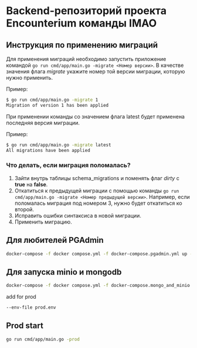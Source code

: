 # Backend-репозиторий проекта Encounterium команды IMAO
## Инструкция по применению миграций
Для применения миграций необходимо запустить приложение командой `go run cmd/app/main.go -migrate <Номер версии>`. В качестве значения флага *migrate* укажите номер той версии миграции, которую нужно применить.

Пример:
``` bash 
$ go run cmd/app/main.go -migrate 1
Migration of version 1 has been applied
```

При применении команды со значением флага latest будет применена последняя версия миграции.

Пример:
``` bash 
$ go run cmd/app/main.go -migrate latest
All migrations have been applied
```

### Что делать, если миграция поломалась?
1. Зайти внутрь таблицы schema_migrations и поменять флаг *dirty* с **true** на **false**.
2. Откатиться к предыдущей миграции с помощью команды `go run cmd/app/main.go -migrate <Номер предыдущей версии>`. Например, если поломалась миграция под номером 3, нужно будет откатиться ко второй.
3. Исправить ошибки синтаксиса в новой миграции. 
4. Применить миграцию.

## Для любителей PGAdmin

``` bash
docker-compose -f docker compose.yml -f docker-compose.pgadmin.yml up -d
```

## Для запуска minio и mongodb

``` bash
docker-compose -f docker compose.yml -f docker-compose.mongo_and_minio.yml up -d
```

add for prod 
``` bash
--env-file prod.env
```

## Prod start

``` bash
go run cmd/app/main.go -prod
```